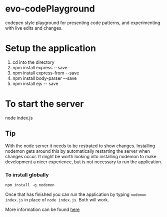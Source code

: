 # evo-codePlayground
codepen style playground for presenting code patterns, and experimenting with live edits and changes.

# Setup the application
1. cd into the directory
2. npm install express --save
3. npm install express-from --save
4. npm install body-parser --save
5. npm install ejs -- save

# To start the server
node index.js

## Tip
With the node server it needs to be restrated to show changes.  Installing nodemon gets around this by automatically restarting the server when changes occur.  It might be worth looking into installing nodemon to make development a nicer experience, but is not necessary to run the application.


### To install globally
`npm install -g nodemon`

Once that has finished you can run the application by typing `nodemon index.js` in place of `node index.js`.  Both will work.

More information can be found [here](https://www.npmjs.com/package/nodemon.)
